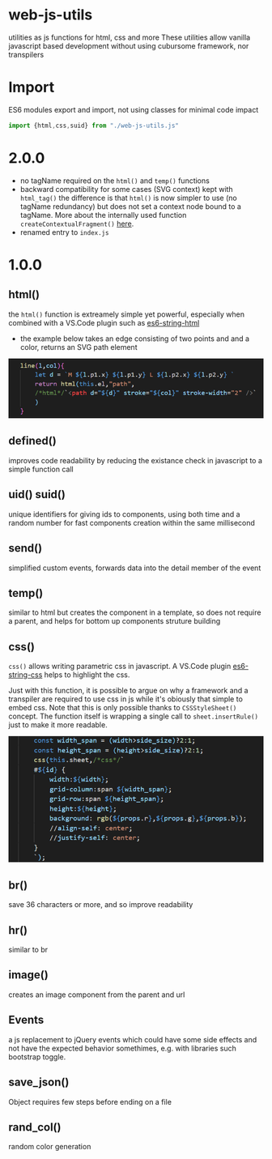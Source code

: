 # web-js-utils
utilities as js functions for html, css and more
These utilities allow vanilla javascript based development without using cubursome framework, nor transpilers

# Import
ES6 modules export and import, not using classes for minimal code impact

```javascript
import {html,css,suid} from "./web-js-utils.js"
```

# 2.0.0
- no tagName required on the `html()` and `temp()` functions
- backward compatibility for some cases (SVG context) kept with `html_tag()` the difference is that `html()` is now simpler to use (no tagName redundancy) but does not set a context node bound to a tagName. More about the internally used function `createContextualFragment()` [here](https://developer.mozilla.org/en-US/docs/Web/API/Range/createContextualFragment).
- renamed entry to `index.js`

# 1.0.0
## html()
the `html()` function is extreamely simple yet powerful, especially when combined with a VS.Code plugin such as [es6-string-html](https://marketplace.visualstudio.com/items?itemName=Tobermory.es6-string-html)

* the example below takes an edge consisting of two points and and a color, returns an SVG path element

<img src="./media/svg_path.png" width="600">

## defined()
improves code readability by reducing the existance check in javascript to a simple function call

## uid() suid()
unique identifiers for giving ids to components, using both time and a random number for fast components creation within the same millisecond

## send()
simplified custom events, forwards data into the detail member of the event

## temp()
similar to html but creates the component in a template, so does not require a parent, and helps for bottom up components struture building

## css()
`css()` allows writing parametric css in javascript. A VS.Code plugin [es6-string-css](https://marketplace.visualstudio.com/items?itemName=bashmish.es6-string-css) helps to highlight the css.

Just with this function, it is possible to argue on why a framework and a transpiler are required to use css in js while it's obiously that simple to embed css. Note that this is only possible thanks to `CSSStyleSheet()` concept. The function itself is wrapping a single call to `sheet.insertRule()` just to make it more readable.

<img src="./media/css_in_js.png" width="800">

## br()
save 36 characters or more, and so improve readability

## hr()
similar to br

## image()
creates an image component from the parent and url

## Events
a js replacement to jQuery events which could have some side effects and not have the expected behavior somethimes, e.g. with libraries such bootstrap toggle.

## save_json()
Object requires few steps before ending on a file

## rand_col()
random color generation

